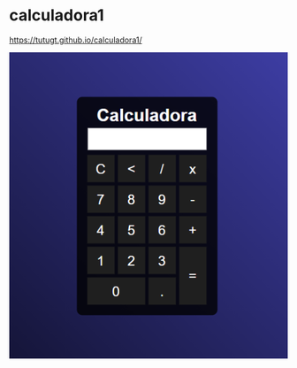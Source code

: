 # calculadora1

https://tutugt.github.io/calculadora1/

<a href="https://tutugt.github.io/calculadora1/"><img src="calc.png" class="media-object  img-responsive img-thumbnail" target="_blank"></a>
